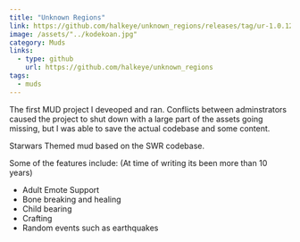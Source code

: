 ```yaml
---
title: "Unknown Regions"
link: https://github.com/halkeye/unknown_regions/releases/tag/ur-1.0.12
image: /assets/"../kodekoan.jpg"
category: Muds
links:
  - type: github
    url: https://github.com/halkeye/unknown_regions
tags:
  - muds
---
```

The first MUD project I deveoped and ran. Conflicts between adminstrators caused the project to shut down with a large part of the assets going missing, but I was able to save the actual codebase and some content.

Starwars Themed mud based on the SWR codebase.

Some of the features include:  (At time of writing its been more than 10 years)

*   Adult Emote Support
*   Bone breaking and healing
*   Child bearing
*   Crafting
*   Random events such as earthquakes

